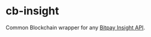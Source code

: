 cb-insight
==========

Common Blockchain wrapper for any [Bitpay Insight API](https://github.com/bitpay/insight-api).